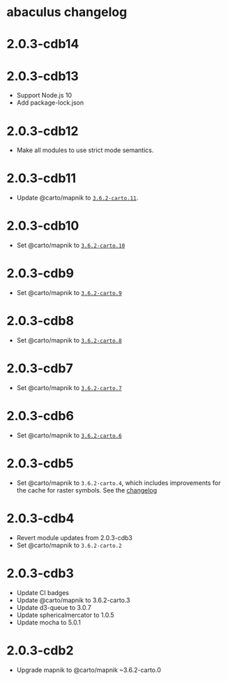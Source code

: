 # abaculus changelog

# 2.0.3-cdb14

# 2.0.3-cdb13
* Support Node.js 10
* Add package-lock.json

# 2.0.3-cdb12
* Make all modules to use strict mode semantics.

# 2.0.3-cdb11
* Update @carto/mapnik to [`3.6.2-carto.11`](https://github.com/CartoDB/node-mapnik/blob/v3.6.2-carto.11/CHANGELOG.carto.md#362-carto11).

# 2.0.3-cdb10
* Set @carto/mapnik to [`3.6.2-carto.10`](https://github.com/CartoDB/node-mapnik/blob/v3.6.2-carto/CHANGELOG.carto.md#362-carto10)

# 2.0.3-cdb9
* Set @carto/mapnik to [`3.6.2-carto.9`](https://github.com/CartoDB/node-mapnik/blob/v3.6.2-carto/CHANGELOG.carto.md#362-carto9)

# 2.0.3-cdb8
* Set @carto/mapnik to [`3.6.2-carto.8`](https://github.com/CartoDB/node-mapnik/blob/v3.6.2-carto/CHANGELOG.carto.md#362-carto8)

# 2.0.3-cdb7
* Set @carto/mapnik to [`3.6.2-carto.7`](https://github.com/CartoDB/node-mapnik/blob/v3.6.2-carto/CHANGELOG.carto.md#362-carto7)

# 2.0.3-cdb6
* Set @carto/mapnik to [`3.6.2-carto.6`](https://github.com/CartoDB/node-mapnik/blob/v3.6.2-carto/CHANGELOG.carto.md#362-carto6)

# 2.0.3-cdb5
* Set @carto/mapnik to `3.6.2-carto.4`, which includes improvements for the cache for raster symbols. See the [changelog](https://github.com/CartoDB/node-mapnik/blob/v3.6.2-carto/CHANGELOG.carto.md#362-carto4)

# 2.0.3-cdb4
* Revert module updates from 2.0.3-cdb3
* Set @carto/mapnik to `3.6.2-carto.2`

# 2.0.3-cdb3

* Update CI badges
* Update @carto/mapnik to 3.6.2-carto.3
* Update d3-queue to 3.0.7
* Update sphericalmercator to 1.0.5
* Update mocha to 5.0.1

# 2.0.3-cdb2

* Upgrade mapnik to @carto/mapnik ~3.6.2-carto.0
